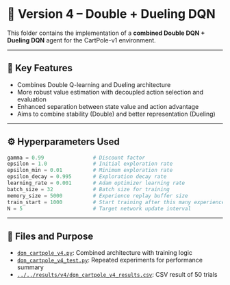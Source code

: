 # 🧠 Version 4 – Double + Dueling DQN

This folder contains the implementation of a **combined Double DQN + Dueling DQN** agent for the CartPole-v1 environment.

---

## 📌 Key Features

- Combines Double Q-learning and Dueling architecture
- More robust value estimation with decoupled action selection and evaluation
- Enhanced separation between state value and action advantage
- Aims to combine stability (Double) and better representation (Dueling)

---

## ⚙️ Hyperparameters Used
```python
gamma = 0.99                # Discount factor  
epsilon = 1.0               # Initial exploration rate  
epsilon_min = 0.01          # Minimum exploration rate  
epsilon_decay = 0.995       # Exploration decay rate  
learning_rate = 0.001       # Adam optimizer learning rate  
batch_size = 32             # Batch size for training  
memory_size = 5000          # Experience replay buffer size  
train_start = 1000          # Start training after this many experiences  
N = 5                       # Target network update interval  
```

---

## 📁 Files and Purpose

- [`dqn_cartpole_v4.py`](./dqn_cartpole_v4.py): Combined architecture with training logic  
- [`dqn_cartpole_v4_test.py`](./dqn_cartpole_v4_test.py): Repeated experiments for performance summary  
- [`../../results/v4/dqn_cartpole_v4_results.csv`](../../results/v4/dqn_cartpole_v4_results.csv): CSV result of 50 trials
